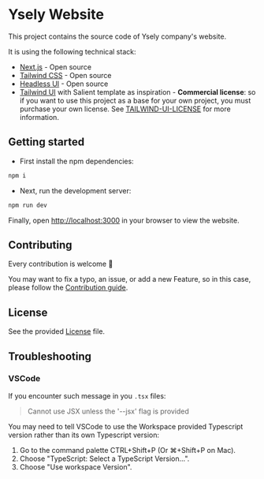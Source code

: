 # Ysely Website

This project contains the source code of Ysely company's website.

It is using the following technical stack:
- [Next.js](https://nextjs.org) - Open source
- [Tailwind CSS](https://tailwindcss.com) - Open source
- [Headless UI](https://headlessui.dev) - Open source
- [Tailwind UI](https://tailwindui.com) with Salient template as inspiration - **Commercial license**: so if you want to use this project as a base for your own project, you must purchase your own license. See [TAILWIND-UI-LICENSE](TAILWIND-UI-LICENSE.md) for more information.

## Getting started

- First install the npm dependencies:

```bash
npm i
```

- Next, run the development server:

```bash
npm run dev
```

Finally, open [http://localhost:3000](http://localhost:3000) in your browser to view the website.

## Contributing

Every contribution is welcome 🙏

You may want to fix a typo, an issue, or add a new Feature, so in this case, please follow the [Contribution guide](#CONTRIBUTING.md).

## License

See the provided [License](LICENSE.md) file.

## Troubleshooting

### VSCode

If you encounter such message in you `.tsx` files: 
> Cannot use JSX unless the '--jsx' flag is provided

You may need to tell VSCode to use the Workspace provided Typescript version rather than its own Typescript version:
1. Go to the command palette CTRL+Shift+P (Or ⌘+Shift+P on Mac).
2. Choose "TypeScript: Select a TypeScript Version...".
3. Choose "Use workspace Version".

